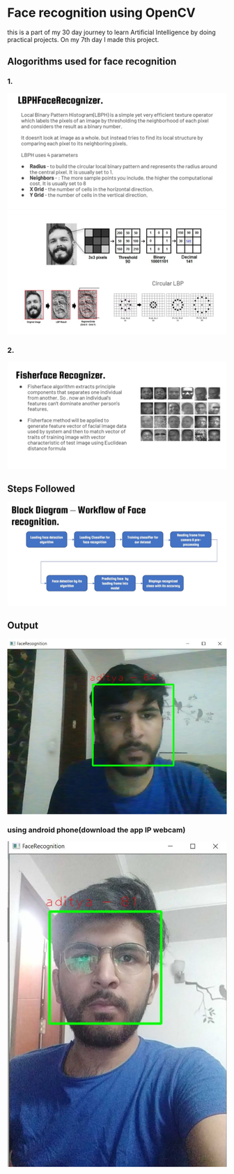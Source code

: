 # Face recognition using OpenCV

this is a part of my 30 day journey to learn Artificial Intelligence by doing practical projects. On my 7th day I made this project.

## Alogorithms used for face recognition
### 1.
![](Images/LBHP_img.JPG)
![](Images/LBPHFaceRec.JPG)

### 2.
![](Images/fisherface.JPG)

## Steps Followed
![](Images/blockDia.JPG)

## Output

![](Images/output.JPG)

### using android phone(download the app IP webcam)

![](Images/output_phone.JPG)
